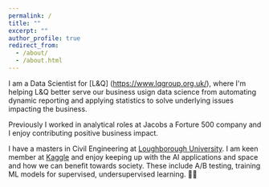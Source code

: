 ```yaml
---
permalink: /
title: ""
excerpt: ""
author_profile: true
redirect_from: 
  - /about/
  - /about.html
---
```


I am a Data Scientist for [L&Q] (https://www.lqgroup.org.uk/), where I'm helping L&Q better serve our business usign data science from automating dynamic reporting and applying statistics to solve underlying issues impacting the business.

Previously I worked in analytical roles at Jacobs a Forture 500 company and I enjoy contributing positive business impact.

I have a masters in Civil Engineering at [Loughborough University](https://www.lboro.ac.uk/study/undergraduate/courses/a-z/civil-engineering-meng/). I am keen member at [Kaggle](https://www.kaggle.com/richieone13) and enjoy keeping up with the AI applications and space and how we can benefit towards society. These include A/B testing, training ML models for supervised, undersupervised learning. 🤖💬
